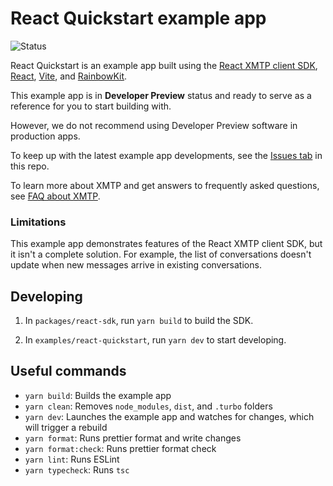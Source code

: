 # React Quickstart example app

![Status](https://img.shields.io/badge/Project_Status-Developer_Preview-yellow)

React Quickstart is an example app built using the [React XMTP client SDK](/packages/react-sdk/README.md), [React](https://react.dev/), [Vite](https://vitejs.dev/), and [RainbowKit](https://www.rainbowkit.com/).

This example app is in **Developer Preview** status and ready to serve as a reference for you to start building with.

However, we do not recommend using Developer Preview software in production apps.

To keep up with the latest example app developments, see the [Issues tab](https://github.com/xmtp/xmtp-web/issues) in this repo.

To learn more about XMTP and get answers to frequently asked questions, see [FAQ about XMTP](https://xmtp.org/docs/dev-concepts/faq).

### Limitations

This example app demonstrates features of the React XMTP client SDK, but it isn't a complete solution. For example, the list of conversations doesn't update when new messages arrive in existing conversations.

## Developing

1. In `packages/react-sdk`, run `yarn build` to build the SDK.

2. In `examples/react-quickstart`, run `yarn dev` to start developing.

## Useful commands

- `yarn build`: Builds the example app
- `yarn clean`: Removes `node_modules`, `dist`, and `.turbo` folders
- `yarn dev`: Launches the example app and watches for changes, which will trigger a rebuild
- `yarn format`: Runs prettier format and write changes
- `yarn format:check`: Runs prettier format check
- `yarn lint`: Runs ESLint
- `yarn typecheck`: Runs `tsc`

